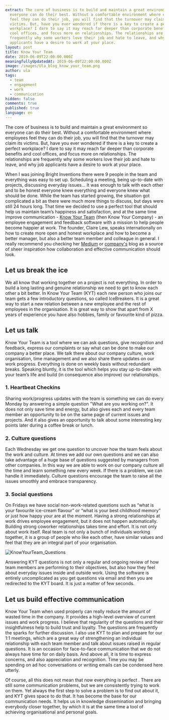 ```yaml
---
extract: The core of business is to build and maintain a great environment so
  everyone can do their best. Without a comfortable environment where employees
  feel they can do their job, you will find that the turnover may claim its
  victims. But, have you ever wondered if there is a key to create a perfect
  workplace? I dare to say it may reach far deeper than corporate benefits and
  cool offices, and focus more on relationships. The relationships are
  frequently why some workers love their job and hate to leave, and why job
  applicants have a desire to work at your place.
layout: post
title: Know Your Team
date: 2019-06-09T22:00:00.000Z
meaningfullyUpdatedAt: 2019-06-09T22:00:00.000Z
image: /images/Ula_blog_know_your_team.png
author: ula
tags:
  - team
  - engagement
  - work
  - communication
hidden: false
comments: true
published: true
language: en
---
```

The core of business is to build and maintain a great environment so everyone can do their best.  Without a comfortable environment where employees feel they can do their job, you will find that the turnover may claim its victims. But, have you ever wondered if there is a key to create a perfect workplace? I dare to say it may reach far deeper than corporate benefits and cool offices, and focus more on relationships. The relationships are frequently why some workers love their job and hate to leave, and why job applicants have a desire to work at your place.

When I was joining Bright Inventions there were 9 people in the team and everything was easy to set up. Scheduling a meeting, being up-to-date with projects, discussing everyday issues… It was enough to talk with each other and to be honest everyone knew everything and everyone knew what should be done. While the team has started growing, the situation got complicated a bit as there were much more things to discuss, but days were still 24 hours long. That time we decided to use a perfect tool that should help us maintain team’s happiness and satisfaction, and at the same time improve communication - [Know Your Team](https://knowyourteam.com/) (then Know Your Company) - an employee engagement and feedback software with a mission to help people become happier at work. The founder, Claire Lew, speaks internationally on how to create more open and honest workplace and how to become a better manager, but also a better team member and colleague in general. I really recommend you checking her [Medium](https://medium.com/@clairejlew) or [company's](https://knowyourteam.com/blog/) blog as a source of sheer inspiration how collaboration and effective communication should look.

## **Let us break the ice**

We all know that working together on a project is not everything. In order to build a long lasting and genuine relationship we need to get to know each other a bit better. In Know Your Team (KYT) each new person who joins our team gets a few introductory questions, so called IceBreakers. It is a great way to start a new relation between a new employee and the rest of employees in the organisation. It is great way to show that apart from X years of experience you have also hobbies, family or favourite kind of pizza.

## **Let us talk**

Know Your Team is a tool where we can ask questions, give recognition and feedback, express our complaints or say what can be done to make our company a better place. We talk there about our company culture, work organisation, time management and we also share there updates on our work progress. Everything is done on weekly basis without redundant breaks. Speaking bluntly, it is the tool which helps you stay up-to-date with your team’s life and build (in consequence also improve) our relationships.

### 1. Heartbeat Checkins

Sharing work/progress updates with the team is something we can do every Monday by answering  a simple question "What are you working on?". It does not only save time and energy, but also gives each and every team member an opportunity to be on the same page of current issues and projects.  And it also gives an opportunity to talk about some interesting key points later during a coffee break or lunch.

### 2. Culture questions

Each Wednesday we get one question to uncover how the team feels about the work and culture. At times we add our own questions and we can also take advantage of a huge base of questions suggested by managers from other companies.  In this way we are able to work on our company culture all the time and learn something new every week. If there is a problem, we can handle it immediately. Culture questions encourage the team to raise all the issues smoothly and embrace transparency. 

### 3. Social questions

On Fridays we have social non-work-related questions such as “what is your favourite ice-cream flavour" or “what is your best childhood memory” or just how happy your are at the moment. Having a strong relationships at work drives employee engagement, but it does not happen automatically. Building strong coworker relationships takes time and effort. It is not only about work itself. Real team is not only a bunch of individuals working together, it is a group of people who like each other, have similar values and feel that they are an integral part of your organisation. 

![KnowYourTeam_Questions](../../static/images/QA.png "")

Answering KYT questions is not only a regular and ongoing review of how team members are performing to their objectives, but also how they feel about everyday issues inside and outside work.  Using the software is entirely uncomplicated as you get questions via email and then you are  redirected to the KYT board. It is just a matter of few seconds.

## **Let us build effective communication**

Know Your Team when used properly can really reduce the amount of wasted time in the company.  It provides a high-level overview of current issues and work progress. I believe that regularity of the questions and their insightfulness help to build trust and loyalty. The questions are frequently the sparks for further discussion. I also use KYT to plan and prepare for our 1:1 meetings, which are a great way of strengthening an individual relationship with each team member and talk about issues raised in regular questions. It is an occasion for face-to-face communication that we do not always have time for on daily basis. And above all, it is time to express concerns, and also appreciation and recognition. Time you may be spending on ad hoc conversations or writing emails can be condensed here utterly.

Of course, all this does not mean that now everything is perfect . There are still some communication problems, but we are consistently trying to work on them. Yet always the first step to solve a problem is to find out about it, and KYT gives space to do that. It has become the base for our communication needs. It helps us in knowledge dissemination and bringing everybody closer together, by which it is at the same time a tool of achieving organisational and personal goals.
